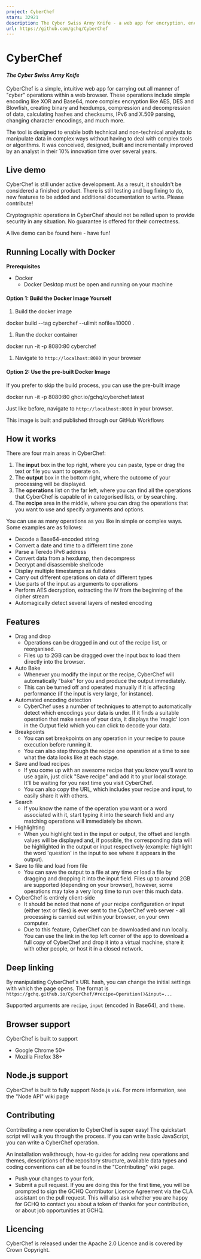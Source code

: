 ```yaml
---
project: CyberChef
stars: 32921
description: The Cyber Swiss Army Knife - a web app for encryption, encoding, compression and data analysis
url: https://github.com/gchq/CyberChef
---
```


CyberChef
=========

#### _The Cyber Swiss Army Knife_

CyberChef is a simple, intuitive web app for carrying out all manner of "cyber" operations within a web browser. These operations include simple encoding like XOR and Base64, more complex encryption like AES, DES and Blowfish, creating binary and hexdumps, compression and decompression of data, calculating hashes and checksums, IPv6 and X.509 parsing, changing character encodings, and much more.

The tool is designed to enable both technical and non-technical analysts to manipulate data in complex ways without having to deal with complex tools or algorithms. It was conceived, designed, built and incrementally improved by an analyst in their 10% innovation time over several years.

Live demo
---------

CyberChef is still under active development. As a result, it shouldn't be considered a finished product. There is still testing and bug fixing to do, new features to be added and additional documentation to write. Please contribute!

Cryptographic operations in CyberChef should not be relied upon to provide security in any situation. No guarantee is offered for their correctness.

A live demo can be found here - have fun!

Running Locally with Docker
---------------------------

**Prerequisites**

-   Docker
    -   Docker Desktop must be open and running on your machine

#### Option 1: Build the Docker Image Yourself

1.  Build the docker image

docker build --tag cyberchef --ulimit nofile=10000 .

1.  Run the docker container

docker run -it -p 8080:80 cyberchef

1.  Navigate to `http://localhost:8080` in your browser

#### Option 2: Use the pre-built Docker Image

If you prefer to skip the build process, you can use the pre-built image

docker run -it -p 8080:80 ghcr.io/gchq/cyberchef:latest

Just like before, navigate to `http://localhost:8080` in your browser.

This image is built and published through our GitHub Workflows

How it works
------------

There are four main areas in CyberChef:

1.  The **input** box in the top right, where you can paste, type or drag the text or file you want to operate on.
2.  The **output** box in the bottom right, where the outcome of your processing will be displayed.
3.  The **operations** list on the far left, where you can find all the operations that CyberChef is capable of in categorised lists, or by searching.
4.  The **recipe** area in the middle, where you can drag the operations that you want to use and specify arguments and options.

You can use as many operations as you like in simple or complex ways. Some examples are as follows:

-   Decode a Base64-encoded string
-   Convert a date and time to a different time zone
-   Parse a Teredo IPv6 address
-   Convert data from a hexdump, then decompress
-   Decrypt and disassemble shellcode
-   Display multiple timestamps as full dates
-   Carry out different operations on data of different types
-   Use parts of the input as arguments to operations
-   Perform AES decryption, extracting the IV from the beginning of the cipher stream
-   Automagically detect several layers of nested encoding

Features
--------

-   Drag and drop
    -   Operations can be dragged in and out of the recipe list, or reorganised.
    -   Files up to 2GB can be dragged over the input box to load them directly into the browser.
-   Auto Bake
    -   Whenever you modify the input or the recipe, CyberChef will automatically "bake" for you and produce the output immediately.
    -   This can be turned off and operated manually if it is affecting performance (if the input is very large, for instance).
-   Automated encoding detection
    -   CyberChef uses a number of techniques to attempt to automatically detect which encodings your data is under. If it finds a suitable operation that make sense of your data, it displays the 'magic' icon in the Output field which you can click to decode your data.
-   Breakpoints
    -   You can set breakpoints on any operation in your recipe to pause execution before running it.
    -   You can also step through the recipe one operation at a time to see what the data looks like at each stage.
-   Save and load recipes
    -   If you come up with an awesome recipe that you know you’ll want to use again, just click "Save recipe" and add it to your local storage. It'll be waiting for you next time you visit CyberChef.
    -   You can also copy the URL, which includes your recipe and input, to easily share it with others.
-   Search
    -   If you know the name of the operation you want or a word associated with it, start typing it into the search field and any matching operations will immediately be shown.
-   Highlighting
    -   When you highlight text in the input or output, the offset and length values will be displayed and, if possible, the corresponding data will be highlighted in the output or input respectively (example: highlight the word 'question' in the input to see where it appears in the output).
-   Save to file and load from file
    -   You can save the output to a file at any time or load a file by dragging and dropping it into the input field. Files up to around 2GB are supported (depending on your browser), however, some operations may take a very long time to run over this much data.
-   CyberChef is entirely client-side
    -   It should be noted that none of your recipe configuration or input (either text or files) is ever sent to the CyberChef web server - all processing is carried out within your browser, on your own computer.
    -   Due to this feature, CyberChef can be downloaded and run locally. You can use the link in the top left corner of the app to download a full copy of CyberChef and drop it into a virtual machine, share it with other people, or host it in a closed network.

Deep linking
------------

By manipulating CyberChef's URL hash, you can change the initial settings with which the page opens. The format is `https://gchq.github.io/CyberChef/#recipe=Operation()&input=...`

Supported arguments are `recipe`, `input` (encoded in Base64), and `theme`.

Browser support
---------------

CyberChef is built to support

-   Google Chrome 50+
-   Mozilla Firefox 38+

Node.js support
---------------

CyberChef is built to fully support Node.js `v16`. For more information, see the "Node API" wiki page

Contributing
------------

Contributing a new operation to CyberChef is super easy! The quickstart script will walk you through the process. If you can write basic JavaScript, you can write a CyberChef operation.

An installation walkthrough, how-to guides for adding new operations and themes, descriptions of the repository structure, available data types and coding conventions can all be found in the "Contributing" wiki page.

-   Push your changes to your fork.
-   Submit a pull request. If you are doing this for the first time, you will be prompted to sign the GCHQ Contributor Licence Agreement via the CLA assistant on the pull request. This will also ask whether you are happy for GCHQ to contact you about a token of thanks for your contribution, or about job opportunities at GCHQ.

Licencing
---------

CyberChef is released under the Apache 2.0 Licence and is covered by Crown Copyright.
